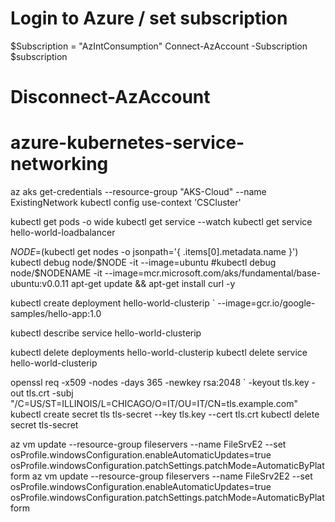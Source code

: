 # Login to Azure / set subscription
$Subscription = "AzIntConsumption"
Connect-AzAccount -Subscription $subscription

# Disconnect-AzAccount


# azure-kubernetes-service-networking

az aks get-credentials --resource-group "AKS-Cloud" --name ExistingNetwork
kubectl config use-context 'CSCluster'


kubectl get pods -o wide
kubectl get service --watch
kubectl get service hello-world-loadbalancer



$NODE=$(kubectl get nodes -o jsonpath='{ .items[0].metadata.name }')
kubectl debug node/$NODE -it --image=ubuntu
#kubectl debug node/$NODENAME -it --image=mcr.microsoft.com/aks/fundamental/base-ubuntu:v0.0.11
apt-get update && apt-get install curl -y


kubectl create deployment hello-world-clusterip `
    --image=gcr.io/google-samples/hello-app:1.0

kubectl describe service hello-world-clusterip

kubectl delete deployments hello-world-clusterip
kubectl delete service hello-world-clusterip

openssl req -x509 -nodes -days 365 -newkey rsa:2048 `
    -keyout tls.key -out tls.crt -subj "/C=US/ST=ILLINOIS/L=CHICAGO/O=IT/OU=IT/CN=tls.example.com"
kubectl create secret tls tls-secret --key tls.key --cert tls.crt
kubectl delete secret tls-secret



az vm update --resource-group fileservers --name FileSrvE2 --set osProfile.windowsConfiguration.enableAutomaticUpdates=true osProfile.windowsConfiguration.patchSettings.patchMode=AutomaticByPlatform
az vm update --resource-group fileservers --name FileSrv2E2 --set osProfile.windowsConfiguration.enableAutomaticUpdates=true osProfile.windowsConfiguration.patchSettings.patchMode=AutomaticByPlatform